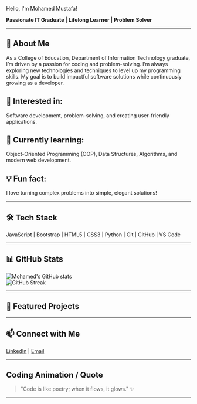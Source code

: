  Hello, I'm Mohamed Mustafa!

**Passionate IT Graduate | Lifelong Learner | Problem Solver**

---

## 🚀 About Me
As a College of Education, Department of Information Technology graduate, I’m driven by a passion for coding and problem-solving. I’m always exploring new technologies and techniques to level up my programming skills. My goal is to build impactful software solutions while continuously growing as a developer.

## 👀 Interested in:
Software development, problem-solving, and creating user-friendly applications.

## 🌱 Currently learning:
Object-Oriented Programming (OOP), Data Structures, Algorithms, and modern web development.

## 💡 Fun fact:
I love turning complex problems into simple, elegant solutions!

---

## 🛠 Tech Stack
JavaScript | Bootstrap | HTML5 | CSS3 | Python | Git | GitHub | VS Code

---

## 📊 GitHub Stats

![Mohamed's GitHub stats](https://github-readme-stats.vercel.app/api?username=mohamed8112001&show_icons=true&theme=radical)  
![GitHub Streak](https://github-readme-streak-stats.herokuapp.com/?user=mohamed8112001&theme=radical)

---

## 🌟 Featured Projects

---

## 📫 Connect with Me

[LinkedIn](https://linkedin.com/in/mohamed8112001) | [Email](mailto:your.email@example.com)

---

## Coding Animation / Quote

> "Code is like poetry; when it flows, it glows." ✨

---


